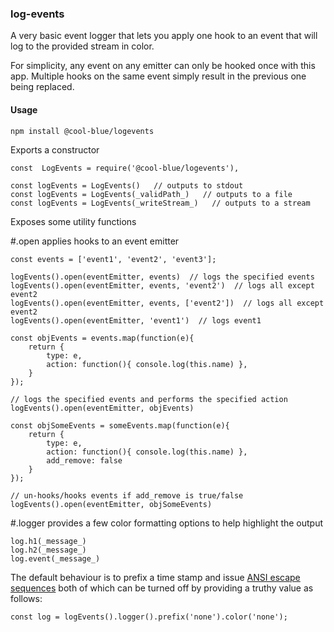 ### log-events

A very basic event logger that lets you apply one hook to an event that will log to the provided stream in color.

For simplicity, any event on any emitter can only be hooked once with this app.  Multiple hooks on the same event simply result in the previous one being replaced.

#### Usage

`npm install @cool-blue/logevents`

Exports a constructor

    const  LogEvents = require('@cool-blue/logevents'),
    
    const logEvents = LogEvents()   // outputs to stdout
    const logEvents = LogEvents(_validPath_)   // outputs to a file
    const logEvents = LogEvents(_writeStream_)   // outputs to a stream

Exposes some utility functions

\#.open applies hooks to an event emitter

    const events = ['event1', 'event2', 'event3'];
    
    logEvents().open(eventEmitter, events)  // logs the specified events
    logEvents().open(eventEmitter, events, 'event2')  // logs all except event2
    logEvents().open(eventEmitter, events, ['event2'])  // logs all except event2
    logEvents().open(eventEmitter, 'event1')  // logs event1
    
    const objEvents = events.map(function(e){
        return {
            type: e,
            action: function(){ console.log(this.name) },
        }
    });
    
    // logs the specified events and performs the specified action
    logEvents().open(eventEmitter, objEvents)
    
    const objSomeEvents = someEvents.map(function(e){
        return {
            type: e,
            action: function(){ console.log(this.name) },
            add_remove: false
        }
    });
    
    // un-hooks/hooks events if add_remove is true/false
    logEvents().open(eventEmitter, objSomeEvents)

\#.logger provides a few color formatting options to help highlight the output    

    log.h1(_message_)
    log.h2(_message_)
    log.event(_message_)
    
The default behaviour is to prefix a time stamp and issue [ANSI escape sequences](http://ascii-table.com/ansi-escape-sequences.php) both of which can be turned off by providing a truthy value as follows:

    const log = logEvents().logger().prefix('none').color('none');
